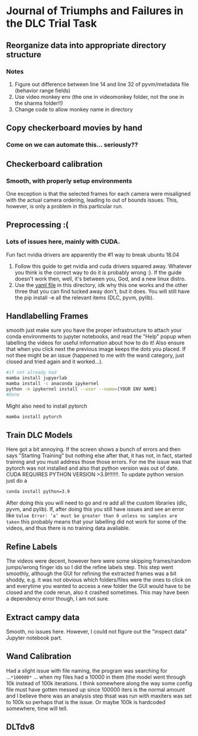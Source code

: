 # Journal of Triumphs and Failures in the DLC Trial Task 
## Reorganize data into appropriate directory structure
### Notes
1. Figure out difference between line 14 and line 32 of pyvm/metadata file (behavior range fields)
2. Use video monkey env (the one in videomonkey folder, not the one in the sharma folder!!)
3. Change code to allow monkey name in directory
## Copy checkerboard movies by hand 
### Come on we can automate this... seriously??
## Checkerboard calibration
### Smooth, with properly setup environments
One exception is that the selected frames for each camera were misaligned with the actual camera ordering, leading to out of bounds issues. This, however, is only a problem in this particular run.
## Preprocessing :(
### Lots of issues here, mainly with CUDA.
Fun fact nvidia drivers are apparently the #1 way to break ubuntu 18.04
1. Follow this guide to get nvidia and cuda drivers squared away. Whatever you think is the correct way to do it is probably wrong :). If the guide doesn't work then, well, it's between you, God, and a new linux distro.
2. Use the [yaml file](https://github.com/Danhan71/hand_track_shid/blob/18d60b0771d00f87dea14a5138a94c5f11fc9c13/test.yaml) in this directory, idk why this one works and the other three that you can find tucked away don't, but it does. You will still have the pip install -e all the relevant items (DLC, pyvm, pylib).
## Handlabelling Frames
smooth just make sure you have the proper infrastructure to attach your conda environments to jupyter notebooks, and read the "Help" popup when labelling the videos for useful information about how to do it! Also ensure that when you click next the previous image keeps the dots you placed. If not thee might be an issue (happened to me with the wand category, just closed and tried again and it worked...).
```bash
#if not already had
mamba install jupyerlab
mamba install -c anaconda ipykernel
python -m ipykernel install --user --name=[YOUR ENV NAME]
#Done
```
Might also need to install pytorch 
```bash
mamba install pytorch
```
## Train DLC Models
Here got a bit annoying. If the screen shows a bunch of errors and then says "Starting Training" but nothing else after that, it has not, in fact, started training and you must address those those errors. For me the issue was that pytorch was not installed and also that python version was out of date. CUDA REQUIRES PYTHON VERSION >3.9!!!!!!!. To update python version just do a
```bash
conda install python=3.9
```
After doing this you will need to go and re add all the custom libraries (dlc, pyvm, and pylib).
If, after doing this you still have issues and see an error like ```Value Error: ‘a’ must be greater than 0 unless no samples are taken``` this probably means that your labelling did not work for some of the videos, and thus there is no training data avaliable.

## Refine Labels
The videos were decent, however here were some skipping frames/random jumps/wrong finger ids so I did the refine labels step. This step went smoothly, although the GUI for refining the extracted frames was a bit shoddy, e.g. it was not obvious which folders/files were the ones to click on and everytime you wanted to access a new folder the GUI would have to be closed and the code rerun, also it crashed sometimes. This may have been a dependency error though, I am not sure.

## Extract campy data
Smooth, no issues here. However, I could not figure out the "inspect data" Jupyter notebook part.

## Wand Calibration
Had a slight issue with file naming, the program was searching for ...```*100000*``` ... when my files had a 10000 in them (the model went through 10k instead of 100k iterations. I think somewhere along the way some config file must have gotten messed up since 100000 iters is the normal amount and I believe there was an analysis step thsat was run with maxiters was set to 100k so perhaps that is the issue. Or maybe 100k is hardcoded somewhere, time will tell.

## DLTdv8


